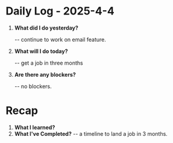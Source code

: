 # Daily Log - 2025-4-4

1. **What did I do yesterday?**
   
   -- continue to work on email feature.

2. **What will I do today?**
   
   -- get a job in three months

3. **Are there any blockers?**

   -- no blockers.

# Recap
1. **What I learned?**
2. **What I've Completed?**
   -- a timeline to land a job in 3 months.

<!-- 

git add .; git commit -m "daily stand-up"; git push; 
git add .; git commit -m "daily close"; git push; 
